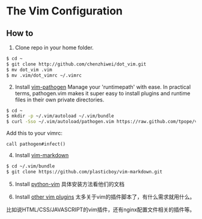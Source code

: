 # The Vim Configuration

## How to

1. Clone repo in your home folder.
```bash
$ cd ~
$ git clone http://github.com/chenzhiwei/dot_vim.git
$ mv dot_vim .vim
$ mv .vim/dot_vimrc ~/.vimrc
```

2. Install [vim-pathogen](https://github.com/tpope/vim-pathogen)
Manage your 'runtimepath' with ease.  In practical terms, pathogen.vim makes it super easy to install plugins and runtime files in their own private directories.
```bash
$ cd ~
$ mkdir -p ~/.vim/autoload ~/.vim/bundle
$ curl -Sso ~/.vim/autoload/pathogen.vim https://raw.github.com/tpope/vim-pathogen/master/autoload/pathogen.vim
```

Add this to your vimrc:
```vim
call pathogen#infect()
```

4. Install [vim-markdown](https://github.com/plasticboy/vim-markdown)
```bash
$ cd ~/.vim/bundle
$ git clone https://github.com/plasticboy/vim-markdown.git
```

5. Install [python-vim](https://github.com/hdima/vim-scripts/tree/master/syntax/python)
具体安装方法看他们的文档

6. Install [other vim plugins](http://www.vim.org/scripts/)
太多关于vim的插件脚本了，有什么需求就用什么。

比如说HTML/CSS/JAVASCRIPT的vim插件，还有nginx配置文件相关的插件等。
